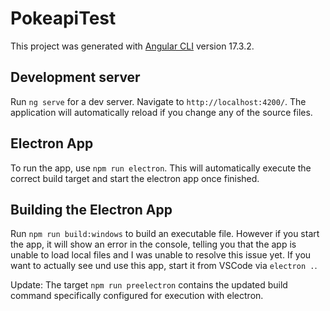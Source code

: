 # PokeapiTest

This project was generated with [Angular CLI](https://github.com/angular/angular-cli) version 17.3.2.

## Development server

Run `ng serve` for a dev server. Navigate to `http://localhost:4200/`. The application will automatically reload if you change any of the source files.

## Electron App

To run the app, use `npm run electron`. This will automatically execute the correct build target and start the electron app once finished.

## Building the Electron App

Run `npm run build:windows` to build an executable file. However if you start the app, it will show an error in the console, telling you that the app is unable to load local files and I was unable to resolve this issue yet. If you want to actually see und use this app, start it from VSCode via `electron .`.

Update: The target `npm run preelectron` contains the updated build command specifically configured for execution with electron.
